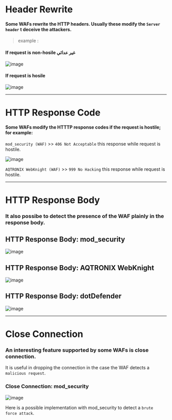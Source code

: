 # Header Rewrite

#### Some WAFs rewrite the HTTP headers. Usually these modify the ```Server header``` t deceive the attackers.
> example :

#### If request is non-hosile غير عدائي
![image](https://github.com/user-attachments/assets/90462a61-2b2e-48ad-9dc8-c6c0c6347bd0)


#### If request is hosile

![image](https://github.com/user-attachments/assets/bd1bf2bc-f69b-4c13-8dc5-c245b15e855b)


--------------

# HTTP Response Code
#### Some WAFs modify the HTTTP response codes if the request is hostile; for example:

```mod_security (WAF)``` >> ```406 Not Acceptable``` this response while request is hostile.

![image](https://github.com/user-attachments/assets/9cecc6a4-f953-496f-b01f-f26fca2fc8a8)


```AQTRONIX WebKnight (WAF)``` >> ```999 No Hacking``` this response while request is hostile.


--------------

# HTTP Response Body
### It also possibe to detect the presence of the WAF plainly in the response body.


## HTTP Response Body: mod_security

![image](https://github.com/user-attachments/assets/9f5afb90-17c6-43f2-899e-dab8fc7aace4)


## HTTP Response Body: AQTRONIX WebKnight

![image](https://github.com/user-attachments/assets/1555dd06-2381-4f4a-b9df-292b80daf63c)


## HTTP Response Body: dotDefender

![image](https://github.com/user-attachments/assets/6df109f8-e51c-4d83-9d6b-aebc562046a1)




--------------

# Close Connection

### An interesting feature supported by some WAFs is close connection.

It is useful in dropping the connection in the case the WAF detects a ```malicious request```.

### Close Connection: mod_security


![image](https://github.com/user-attachments/assets/75e30425-d1de-4b08-8b0f-62bba16453df)

Here is a possible implementation with mod_security to detect a ```brute force attack```.






















